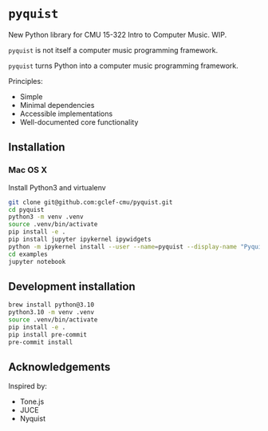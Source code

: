 # `pyquist`

New Python library for CMU 15-322 Intro to Computer Music. WIP.

`pyquist` is not itself a computer music programming framework.

`pyquist` turns Python into a computer music programming framework.

Principles:

- Simple
- Minimal dependencies
- Accessible implementations
- Well-documented core functionality

## Installation

### Mac OS X

Install Python3 and virtualenv

```sh
git clone git@github.com:gclef-cmu/pyquist.git
cd pyquist
python3 -m venv .venv
source .venv/bin/activate
pip install -e .
pip install jupyter ipykernel ipywidgets
python -m ipykernel install --user --name=pyquist --display-name "Pyquist"
cd examples
jupyter notebook
```

## Development installation

```sh
brew install python@3.10
python3.10 -m venv .venv
source .venv/bin/activate
pip install -e .
pip install pre-commit
pre-commit install
```

## Acknowledgements

Inspired by:

- Tone.js
- JUCE
- Nyquist
